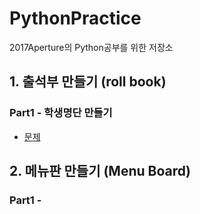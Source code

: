 # PythonPractice
2017Aperture의 Python공부를 위한 저장소
## 1. 출석부 만들기 (roll book)
### Part1 - 학생명단 만들기
- [문제]()
## 2. 메뉴판 만들기 (Menu Board)
### Part1 -
